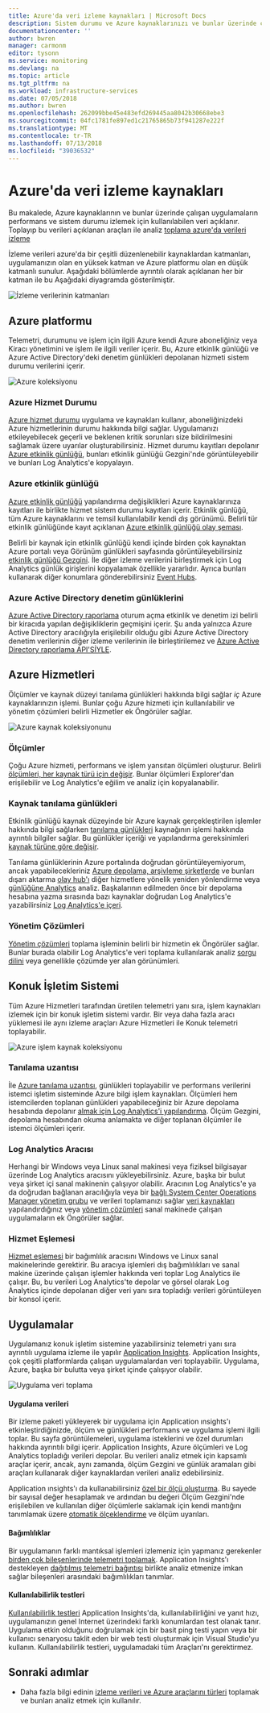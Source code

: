 ```yaml
---
title: Azure'da veri izleme kaynakları | Microsoft Docs
description: Sistem durumu ve Azure kaynaklarınızı ve bunlar üzerinde çalışan uygulamaların performansını izlemek için kullanılabilir veri açıklar.
documentationcenter: ''
author: bwren
manager: carmonm
editor: tysonn
ms.service: monitoring
ms.devlang: na
ms.topic: article
ms.tgt_pltfrm: na
ms.workload: infrastructure-services
ms.date: 07/05/2018
ms.author: bwren
ms.openlocfilehash: 262099bbe45e483efd269445aa8042b30668ebe3
ms.sourcegitcommit: 04fc1781fe897ed1c21765865b73f941287e222f
ms.translationtype: MT
ms.contentlocale: tr-TR
ms.lasthandoff: 07/13/2018
ms.locfileid: "39036532"
---
```

# <a name="sources-of-monitoring-data-in-azure"></a>Azure'da veri izleme kaynakları
Bu makalede, Azure kaynaklarının ve bunlar üzerinde çalışan uygulamaların performans ve sistem durumu izlemek için kullanılabilen veri açıklanır.  Toplayıp bu verileri açıklanan araçları ile analiz [toplama azure'da verileri izleme](monitoring-data-collection.md)

İzleme verileri azure'da bir çeşitli düzenlenebilir kaynaklardan katmanları, uygulamanızın olan en yüksek katman ve Azure platformu olan en düşük katmanlı sunulur. Aşağıdaki bölümlerde ayrıntılı olarak açıklanan her bir katman ile bu Aşağıdaki diyagramda gösterilmiştir.

![İzleme verilerinin katmanları](media/monitoring-data-sources/monitoring-tiers.png)


## <a name="azure-platform"></a>Azure platformu
Telemetri, durumunu ve işlem için ilgili Azure kendi Azure aboneliğiniz veya Kiracı yönetimini ve işlem ile ilgili veriler içerir. Bu, Azure etkinlik günlüğü ve Azure Active Directory'deki denetim günlükleri depolanan hizmeti sistem durumu verilerini içerir.

![Azure koleksiyonu](media/monitoring-data-sources/azure-collection.png)

### <a name="azure-service-health"></a>Azure Hizmet Durumu
[Azure hizmet durumu](../monitoring-and-diagnostics/monitoring-service-notifications.md) uygulama ve kaynakları kullanır, aboneliğinizdeki Azure hizmetlerinin durumu hakkında bilgi sağlar. Uygulamanızı etkileyebilecek geçerli ve beklenen kritik sorunları size bildirilmesini sağlamak üzere uyarılar oluşturabilirsiniz. Hizmet durumu kayıtları depolanır [Azure etkinlik günlüğü](../monitoring-and-diagnostics/monitoring-overview-activity-logs.md), bunları etkinlik günlüğü Gezgini'nde görüntüleyebilir ve bunları Log Analytics'e kopyalayın.

### <a name="azure-activity-log"></a>Azure etkinlik günlüğü
[Azure etkinlik günlüğü](../monitoring-and-diagnostics/monitoring-overview-activity-logs.md) yapılandırma değişiklikleri Azure kaynaklarınıza kayıtları ile birlikte hizmet sistem durumu kayıtları içerir. Etkinlik günlüğü, tüm Azure kaynaklarını ve temsil kullanılabilir kendi _dış_ görünümü. Belirli tür etkinlik günlüğünde kayıt açıklanan [Azure etkinlik günlüğü olay şeması](../monitoring-and-diagnostics/monitoring-activity-log-schema.md).

Belirli bir kaynak için etkinlik günlüğü kendi içinde birden çok kaynaktan Azure portalı veya Görünüm günlükleri sayfasında görüntüleyebilirsiniz [etkinlik günlüğü Gezgini](../monitoring-and-diagnostics/monitoring-overview-activity-logs.md). İle diğer izleme verilerini birleştirmek için Log Analytics günlük girişlerini kopyalamak özellikle yararlıdır. Ayrıca bunları kullanarak diğer konumlara gönderebilirsiniz [Event Hubs](../monitoring-and-diagnostics/monitoring-stream-activity-logs-event-hubs.md).


### <a name="azure-active-directory-audit-logs"></a>Azure Active Directory denetim günlüklerini
[Azure Active Directory raporlama](../active-directory/active-directory-reporting-azure-portal.md) oturum açma etkinlik ve denetim izi belirli bir kiracıda yapılan değişikliklerin geçmişini içerir. Şu anda yalnızca Azure Active Directory aracılığıyla erişilebilir olduğu gibi Azure Active Directory denetim verilerinin diğer izleme verilerinin ile birleştirilemez ve [Azure Active Directory raporlama API'SİYLE](../active-directory/active-directory-reporting-api-getting-started-azure-portal.md).


## <a name="azure-services"></a>Azure Hizmetleri
Ölçümler ve kaynak düzeyi tanılama günlükleri hakkında bilgi sağlar _iç_ Azure kaynaklarınızın işlemi. Bunlar çoğu Azure hizmeti için kullanılabilir ve yönetim çözümleri belirli Hizmetler ek Öngörüler sağlar.

![Azure kaynak koleksiyonunu](media/monitoring-data-sources/azure-resource-collection.png)


### <a name="metrics"></a>Ölçümler
Çoğu Azure hizmeti, performans ve işlem yansıtan ölçümleri oluşturur. Belirli [ölçümleri, her kaynak türü için değişir](../monitoring-and-diagnostics/monitoring-supported-metrics.md).  Bunlar ölçümleri Explorer'dan erişilebilir ve Log Analytics'e eğilim ve analiz için kopyalanabilir.


### <a name="resource-diagnostic-logs"></a>Kaynak tanılama günlükleri
Etkinlik günlüğü kaynak düzeyinde bir Azure kaynak gerçekleştirilen işlemler hakkında bilgi sağlarken [tanılama günlükleri](../monitoring-and-diagnostics/monitoring-overview-of-diagnostic-logs.md) kaynağının işlemi hakkında ayrıntılı bilgiler sağlar.   Bu günlükler içeriği ve yapılandırma gereksinimleri [kaynak türüne göre değişir](../monitoring-and-diagnostics/monitoring-diagnostic-logs-schema.md).

Tanılama günlüklerinin Azure portalında doğrudan görüntüleyemiyorum, ancak yapabilecekleriniz [Azure depolama, arşivleme şirketlerde](../monitoring-and-diagnostics/monitoring-archive-diagnostic-logs.md) ve bunları dışarı aktarma [olay hub'ı](../event-hubs/event-hubs-what-is-event-hubs.md) diğer hizmetlere yönelik yeniden yönlendirme veya [günlüğüne Analytics](../monitoring-and-diagnostics/monitor-stream-diagnostic-logs-log-analytics.md) analiz. Başkalarının edilmeden önce bir depolama hesabına yazma sırasında bazı kaynaklar doğrudan Log Analytics'e yazabilirsiniz [Log Analytics'e içeri](../log-analytics/log-analytics-azure-storage-iis-table.md#use-the-azure-portal-to-collect-logs-from-azure-storage).

### <a name="management-solutions"></a>Yönetim Çözümleri
 [Yönetim çözümleri](../monitoring/monitoring-solutions.md) toplama işleminin belirli bir hizmetin ek Öngörüler sağlar. Bunlar burada olabilir Log Analytics'e veri toplama kullanılarak analiz [sorgu dilini](../log-analytics/log-analytics-log-search.md) veya genellikle çözümde yer alan görünümleri.

## <a name="guest-operating-system"></a>Konuk İşletim Sistemi
Tüm Azure Hizmetleri tarafından üretilen telemetri yanı sıra, işlem kaynakları izlemek için bir konuk işletim sistemi vardır. Bir veya daha fazla aracı yüklemesi ile aynı izleme araçları Azure Hizmetleri ile Konuk telemetri toplayabilir.

![Azure işlem kaynak koleksiyonu](media/monitoring-data-sources/compute-resource-collection.png)

### <a name="diagnostic-extension"></a>Tanılama uzantısı
İle [Azure tanılama uzantısı](../monitoring-and-diagnostics/azure-diagnostics.md), günlükleri toplayabilir ve performans verilerini istemci işletim sisteminde Azure bilgi işlem kaynakları. Ölçümleri hem istemcilerden toplanan günlükleri yapabileceğiniz bir Azure depolama hesabında depolanır [almak için Log Analytics'i yapılandırma](../log-analytics/log-analytics-azure-storage-iis-table.md#use-the-azure-portal-to-collect-logs-from-azure-storage).  Ölçüm Gezgini, depolama hesabından okuma anlamakta ve diğer toplanan ölçümler ile istemci ölçümleri içerir.


### <a name="log-analytics-agent"></a>Log Analytics Aracısı
Herhangi bir Windows veya Linux sanal makinesi veya fiziksel bilgisayar üzerinde Log Analytics aracısını yükleyebilirsiniz. Azure, başka bir bulut veya şirket içi sanal makinenin çalışıyor olabilir.  Aracının Log Analytics'e ya da doğrudan bağlanan aracılığıyla veya bir [bağlı System Center Operations Manager yönetim grubu](../log-analytics/log-analytics-om-agents.md) ve verileri toplamanızı sağlar [veri kaynakları](../log-analytics/log-analytics-data-sources.md) yapılandırdığınız veya [yönetim çözümleri](../monitoring/monitoring-solutions.md) sanal makinede çalışan uygulamaların ek Öngörüler sağlar.

### <a name="service-map"></a>Hizmet Eşlemesi
[Hizmet eşlemesi](../operations-management-suite/operations-management-suite-service-map.md) bir bağımlılık aracısını Windows ve Linux sanal makinelerinde gerektirir. Bu aracıya işlemleri dış bağımlılıkları ve sanal makine üzerinde çalışan işlemler hakkında veri toplar Log Analytics ile çalışır. Bu, bu verileri Log Analytics'te depolar ve görsel olarak Log Analytics içinde depolanan diğer veri yanı sıra topladığı verileri görüntüleyen bir konsol içerir.

## <a name="applications"></a>Uygulamalar
Uygulamanız konuk işletim sistemine yazabilirsiniz telemetri yanı sıra ayrıntılı uygulama izleme ile yapılır [Application Insights](https://docs.microsoft.com/azure/application-insights/). Application Insights, çok çeşitli platformlarda çalışan uygulamalardan veri toplayabilir. Uygulama, Azure, başka bir bulutta veya şirket içinde çalışıyor olabilir.

![Uygulama veri toplama](media/monitoring-data-sources/application-collection.png)


#### <a name="application-data"></a>Uygulama verileri
Bir izleme paketi yükleyerek bir uygulama için Application ınsights'ı etkinleştirdiğinizde, ölçüm ve günlükleri performans ve uygulama işlemi ilgili toplar. Bu sayfa görüntülemeleri, uygulama isteklerini ve özel durumları hakkında ayrıntılı bilgi içerir. Application Insights, Azure ölçümleri ve Log Analytics topladığı verileri depolar. Bu verileri analiz etmek için kapsamlı araçlar içerir, ancak, aynı zamanda, ölçüm Gezgini ve günlük aramaları gibi araçları kullanarak diğer kaynaklardan verileri analiz edebilirsiniz.

Application ınsights'ı da kullanabilirsiniz [özel bir ölçü oluşturma](../application-insights/app-insights-api-custom-events-metrics.md).  Bu sayede bir sayısal değer hesaplamak ve ardından bu değeri Ölçüm Gezgini'nde erişilebilen ve kullanılan diğer ölçümlerle saklamak için kendi mantığını tanımlamak üzere [otomatik ölçeklendirme](../monitoring-and-diagnostics/monitoring-autoscale-scale-by-custom-metric.md) ve ölçüm uyarıları.

#### <a name="dependencies"></a>Bağımlılıklar
Bir uygulamanın farklı mantıksal işlemleri izlemeniz için yapmanız gerekenler [birden çok bileşenlerinde telemetri toplamak](../application-insights/app-insights-transaction-diagnostics.md). Application Insights'ı destekleyen [dağıtılmış telemetri bağıntısı](../application-insights/application-insights-correlation.md) birlikte analiz etmenize imkan sağlar bileşenleri arasındaki bağımlılıkları tanımlar.

#### <a name="availability-tests"></a>Kullanılabilirlik testleri
[Kullanılabilirlik testleri](../application-insights/app-insights-monitor-web-app-availability.md) Application Insights'da, kullanılabilirliğini ve yanıt hızı, uygulamanızın genel Internet üzerindeki farklı konumlardan test olanak tanır. Uygulama etkin olduğunu doğrulamak için bir basit ping testi yapın veya bir kullanıcı senaryosu taklit eden bir web testi oluşturmak için Visual Studio'yu kullanın.  Kullanılabilirlik testleri, uygulamadaki tüm Araçları'nı gerektirmez.

## <a name="next-steps"></a>Sonraki adımlar

- Daha fazla bilgi edinin [izleme verileri ve Azure araçlarını türleri](monitoring-data-collection.md) toplamak ve bunları analiz etmek için kullanılır.
